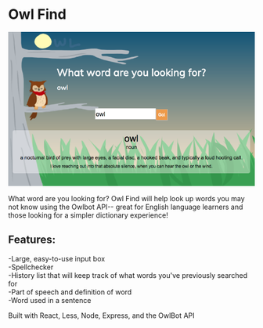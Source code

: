 # __Owl Find__

![img](/public/OwlFindSS2.png)

What word are you looking for? Owl Find will help look up words you may not know using the Owlbot API-- great for English language learners and those looking for a simpler dictionary experience!

## Features:
-Large, easy-to-use input box  
-Spellchecker  
-History list that will keep track of what words you've previously searched for  
-Part of speech and definition of word  
-Word used in a sentence

Built with React, Less, Node, Express, and the OwlBot API